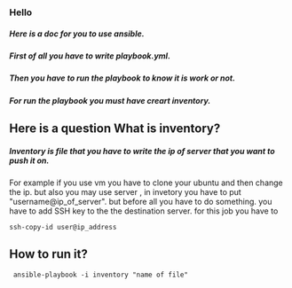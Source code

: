 ### Hello 
##### Here is a doc for you to use ansible. 
##### First of all you have to write playbook.yml.
##### Then you have to run the playbook to know it is work or not.
##### For run the playbook you must have creart inventory.
## Here is a question What is inventory?
##### Inventory is file that you have to write the ip of server that you want to push it on.
For example if you use vm you have to clone your ubuntu and then change the ip.
but also you may use server , in invetory you have to put "username@ip_of_server". but before all you have to do something.
you have to add SSH key to the the destination server. for this job you have to 

```
ssh-copy-id user@ip_address
```
## How to run it?
```
 ansible-playbook -i inventory "name of file"
```




